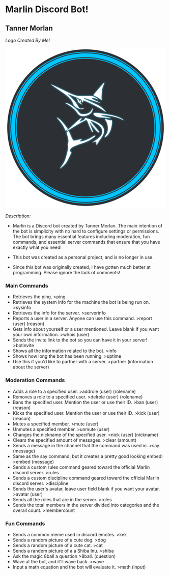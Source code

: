 

# Marlin Discord Bot!

## Tanner Morlan

*Logo Created By Me!*

![marlinbotlogo.png](important_files/marlinbotlogo.png "Marlin Bot Logo")

*Description:*

- Marlin is a Discord bot created by Tanner Morlan. The main intention of the bot is simplicity with no hard to configure settings or permissions. The bot brings many essential features including moderation, fun commands, and essential server commands that ensure that you have exactly what you need! 

- This bot was created as a personal project, and is no longer in use.

- Since this bot was originally created, I have gotten much better at programming. Please ignore the lack of comments!

### Main Commands

- Retrieves the ping. >ping
- Retrieves the system info for the machine the bot is being run on. >sysinfo
- Retrieves the info for the server. >serverinfo
- Reports a user in a server. Anyone can use this command. >report (user) (reason)
- Gets info about yourself or a user mentioned. Leave blank if you want your own information. >whois (user)
- Sends the invite link to the bot so you can have it in your server! >botinvite
- Shows all the information related to the bot. >info
- Shows how long the bot has been running. >uptime
- Use this if you'd like to partner with a server. >partner (information about the server) 

### Moderation Commands

- Adds a role to a specified user. >addrole (user) (rolename)
- Removes a role to a specified user. >delrole (user) (rolename)
- Bans the specified user. Mention the user or use their ID. >ban (user) (reason)
- Kicks the specified user. Mention the user or use their ID. >kick (user) (reason)
- Mutes a specified member. >mute (user)
- Unmutes a specified member. >unmute (user)
- Changes the nickname of the specified user. >nick (user) (nickname)
- Clears the specified amount of messages. >clear (amount)
- Sends a message in the channel that the command was used in. >say (message)
- Same as the say command, but it creates a pretty good looking embed! >embed (message)
- Sends a custom rules command geared toward the official Marlin discord server. >rules
- Sends a custom discipline command geared toward the official Marlin discord server. >discipline
- Sends the user's avatar, leave user field blank if you want your avatar. >avatar (user)
- Sends all the roles that are in the server. >roles
- Sends the total members in the server divided into categories and the overall count. >membercount

### Fun Commands

- Sends a common meme used in discord emotes. >kek
- Sends a random picture of a cute dog. >dog
- Sends a random picture of a cute cat. >cat
- Sends a random picture of a a Shiba Inu. >shiba
- Ask the magic 8ball a question >8ball. (question)
- Wave at the bot, and it'll wave back. >wave
- Input a math equation and the bot will evaluate it. >math (input)